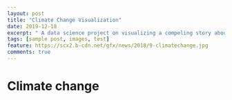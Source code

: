 ```yaml
---
layout: post
title: "Climate Change Visualization"
date: 2019-12-18
excerpt: " A data science project on visualizing a compeling story about Climate Change: R"
tags: [sample post, images, test]
feature: https://scx2.b-cdn.net/gfx/news/2018/9-climatechange.jpg
comments: true
---
```


# Climate change

